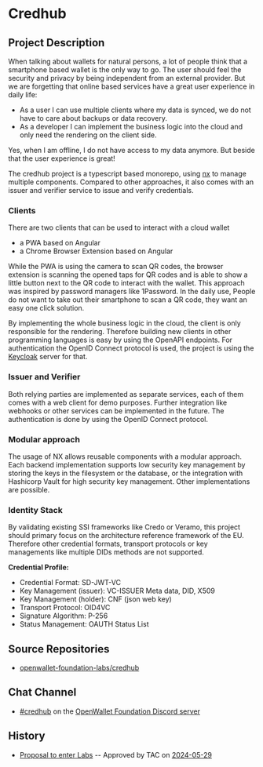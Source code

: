 # Credhub

## Project Description

When talking about wallets for natural persons, a lot of people think that a smartphone based wallet is the only way to go. The user should feel the security and privacy by being independent from an external provider. But we are forgetting that online based services have a great user experience in daily life:
- As a user I can use multiple clients where my data is synced, we do not have to care about backups or data recovery.
- As a developer I can implement the business logic into the cloud and only need the rendering on the client side.

Yes, when I am offline, I do not have access to my data anymore. But beside that the user experience is great!

The credhub project is a typescript based monorepo, using [nx](https://nx.dev) to manage multiple components. Compared to other approaches, it also comes with an issuer and verifier service to issue and verify credentials.

### Clients
There are two clients that can be used to interact with a cloud wallet
- a PWA based on Angular
- a Chrome Browser Extension based on Angular

While the PWA is using the camera to scan QR codes, the browser extension is scanning the opened taps for QR codes and is able to show a little button next to the QR code to interact with the wallet. This approach was inspired by password managers like 1Password. In the daily use, People do not want to take out their smartphone to scan a QR code, they want an easy one click solution.

By implementing the whole business logic in the cloud, the client is only responsible for the rendering. Therefore building new clients in other programming languages is easy by using the OpenAPI endpoints. For authentication the OpenID Connect protocol is used, the project is using the [Keycloak](https://www.keycloak.org/) server for that.

### Issuer and Verifier

Both relying parties are implemented as separate services, each of them comes with a web client for demo purposes. Further integration like webhooks or other services can be implemented in the future. The authentication is done by using the OpenID Connect protocol.

### Modular approach
The usage of NX allows reusable components with a modular approach. Each backend implementation supports low security key management by storing the keys in the filesystem or the database, or the integration with Hashicorp Vault for high security key management. Other implementations are possible.

### Identity Stack
By validating existing SSI frameworks like Credo or Veramo, this project should primary focus on the architecture reference framework of the EU. Therefore other credential formats, transport protocols or key managements like multiple DIDs methods are not supported.

**Credential Profile:**

- Credential Format: SD-JWT-VC
- Key Management (issuer): VC-ISSUER Meta data, DID, X509
- Key Management (holder): CNF (json web key)
- Transport Protocol: OID4VC
- Signature Algorithm: P-256
- Status Management: OAUTH Status List

## Source Repositories

- [openwallet-foundation-labs/credhub](https://github.com/openwallet-foundation-labs/credhub)

## Chat Channel

- [#credhub](https://discord.com/channels/1022962884864643214/1245393681901686913) on the [OpenWallet Foundation Discord server](https://discord.gg/openwalletfoundation)

## History

- [Proposal to enter Labs](https://github.com/openwallet-foundation/project-proposals/blob/ee1acec74fa98400a166f2e09452746b3998668b/projects/credhub.md) -- Approved by TAC on [2024-05-29](../meetings/2024/2024-05-29.md)
